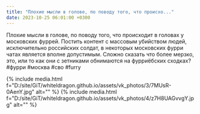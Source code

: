 ```yaml
---
title: "Плохие мысли в голове, по поводу того, что происхо..."
date: 2023-10-25 06:01:00 +0300
---
```


Плохие мысли в голове, по поводу того, что происходит в головах у московских фуррей.
Постить контент с массовым убийством людей, исключительно российских солдат, в некоторых московских фурри чатах является вполне допустимым.
Сложно сказать что более мерзко, это, или то как они с зетниками обнимаются на фурриёбских сходках?
#фурри #москва #сво #furry


{% include media.html f="D:/site/GiT/whiteldragon.github.io/assets/vk_photos/3/7MUsR-0AenY.jpg" alt="" %}
{% include media.html f="D:/site/GiT/whiteldragon.github.io/assets/vk_photos/4/z7H8UAGvvgY.jpg" alt="" %}
